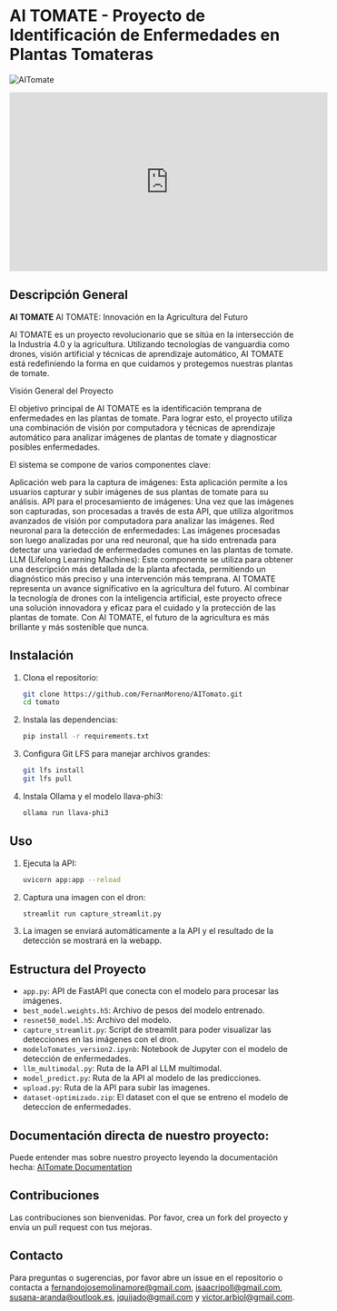 # AI TOMATE - Proyecto de Identificación de Enfermedades en Plantas Tomateras

![AITomate](tomate.png)

<iframe width="560" height="315" src="https://www.youtube.com/embed/-hkiuVaWwbY?si=_9lvvgQti4krj1Ro" title="YouTube video player" frameborder="0" allow="accelerometer; autoplay; clipboard-write; encrypted-media; gyroscope; picture-in-picture; web-share" referrerpolicy="strict-origin-when-cross-origin" allowfullscreen></iframe>

## Descripción General

**AI TOMATE** AI TOMATE: Innovación en la Agricultura del Futuro

AI TOMATE es un proyecto revolucionario que se sitúa en la intersección de la Industria 4.0 y la agricultura. Utilizando tecnologías de vanguardia como drones, visión artificial y técnicas de aprendizaje automático, AI TOMATE está redefiniendo la forma en que cuidamos y protegemos nuestras plantas de tomate.

Visión General del Proyecto

El objetivo principal de AI TOMATE es la identificación temprana de enfermedades en las plantas de tomate. Para lograr esto, el proyecto utiliza una combinación de visión por computadora y técnicas de aprendizaje automático para analizar imágenes de plantas de tomate y diagnosticar posibles enfermedades.

El sistema se compone de varios componentes clave:

Aplicación web para la captura de imágenes: Esta aplicación permite a los usuarios capturar y subir imágenes de sus plantas de tomate para su análisis.
API para el procesamiento de imágenes: Una vez que las imágenes son capturadas, son procesadas a través de esta API, que utiliza algoritmos avanzados de visión por computadora para analizar las imágenes.
Red neuronal para la detección de enfermedades: Las imágenes procesadas son luego analizadas por una red neuronal, que ha sido entrenada para detectar una variedad de enfermedades comunes en las plantas de tomate.
LLM (Lifelong Learning Machines): Este componente se utiliza para obtener una descripción más detallada de la planta afectada, permitiendo un diagnóstico más preciso y una intervención más temprana.
AI TOMATE representa un avance significativo en la agricultura del futuro. Al combinar la tecnología de drones con la inteligencia artificial, este proyecto ofrece una solución innovadora y eficaz para el cuidado y la protección de las plantas de tomate. Con AI TOMATE, el futuro de la agricultura es más brillante y más sostenible que nunca.

## Instalación

1. Clona el repositorio:

    ```sh
    git clone https://github.com/FernanMoreno/AITomato.git
    cd tomato
    ```

2. Instala las dependencias:

    ```sh
    pip install -r requirements.txt
    ```

3. Configura Git LFS para manejar archivos grandes:

    ```sh
    git lfs install
    git lfs pull
    ```

4. Instala Ollama y el modelo llava-phi3:

    ```sh
    ollama run llava-phi3
    ```

## Uso

1. Ejecuta la API:

    ```sh
    uvicorn app:app --reload
    ```

2. Captura una imagen con el dron:

    ```sh
    streamlit run capture_streamlit.py
    ```

3. La imagen se enviará automáticamente a la API y el resultado de la detección se mostrará en la webapp.

## Estructura del Proyecto

- `app.py`: API de FastAPI que conecta con el modelo para procesar las imágenes.
- `best_model.weights.h5`: Archivo de pesos del modelo entrenado.
- `resnet50_model.h5`: Archivo del modelo.
- `capture_streamlit.py`: Script de streamlit para poder visualizar las detecciones en las imágenes con el dron.
- `modeloTomates_version2.ipynb`: Notebook de Jupyter con el modelo de detección de enfermedades.
- `llm_multimodal.py`: Ruta de la API al LLM multimodal.
- `model_predict.py`: Ruta de la API al modelo de las predicciones.
- `upload.py`: Ruta de la API para subir las imagenes.
- `dataset-optimizado.zip`: El dataset con el que se entreno el modelo de deteccion de enfermedades.

## Documentación directa de nuestro proyecto:

Puede entender mas sobre nuestro proyecto leyendo la documentación hecha: [AITomate Documentation](https://www.notion.so/Documentaci-n-AITomate-85595b4da73b471ba6943edbed4daa41?pvs=4)

## Contribuciones

Las contribuciones son bienvenidas. Por favor, crea un fork del proyecto y envía un pull request con tus mejoras.


## Contacto

Para preguntas o sugerencias, por favor abre un issue en el repositorio o contacta a fernandojosemolinamore@gmail.com, isaacripoll@gmail.com, susana-aranda@outlook.es, jquijado@gmail.com y victor.arbiol@gmail.com.
